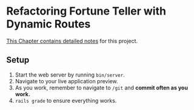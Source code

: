 # Refactoring Fortune Teller with Dynamic Routes

[This Chapter contains detailed notes](https://chapters.firstdraft.com/chapters/841) for this project.

## Setup

1. Start the web server by running `bin/server`.
1. Navigate to your live application preview.
1. As you work, remember to navigate to `/git` and **commit often as you work.**
1. `rails grade` to ensure everything works.
